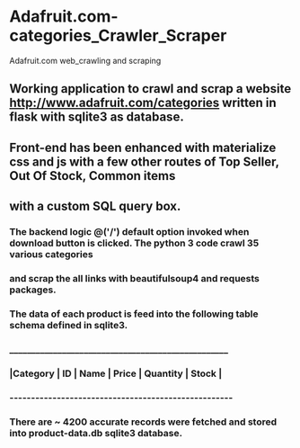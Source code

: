 # Adafruit.com-categories_Crawler_Scraper
Adafruit.com web_crawling and scraping
## Working application to crawl and scrap a website http://www.adafruit.com/categories written in flask with sqlite3 as database.
## Front-end has been enhanced with materialize css and js with a few other routes of Top Seller, Out Of Stock, Common items
## with a custom SQL query box.
### The backend logic @('/') default option invoked when download button is clicked. The python 3 code crawl 35 various categories
### and scrap the all links with beautifulsoup4 and requests packages.
### The data of each product is feed into the following table schema defined in sqlite3.
###  __________________________________________________
### |Category | ID | Name | Price | Quantity | Stock |
### ----------------------------------------------------
### There are ~ 4200 accurate records were fetched and stored into product-data.db sqlite3 database.
